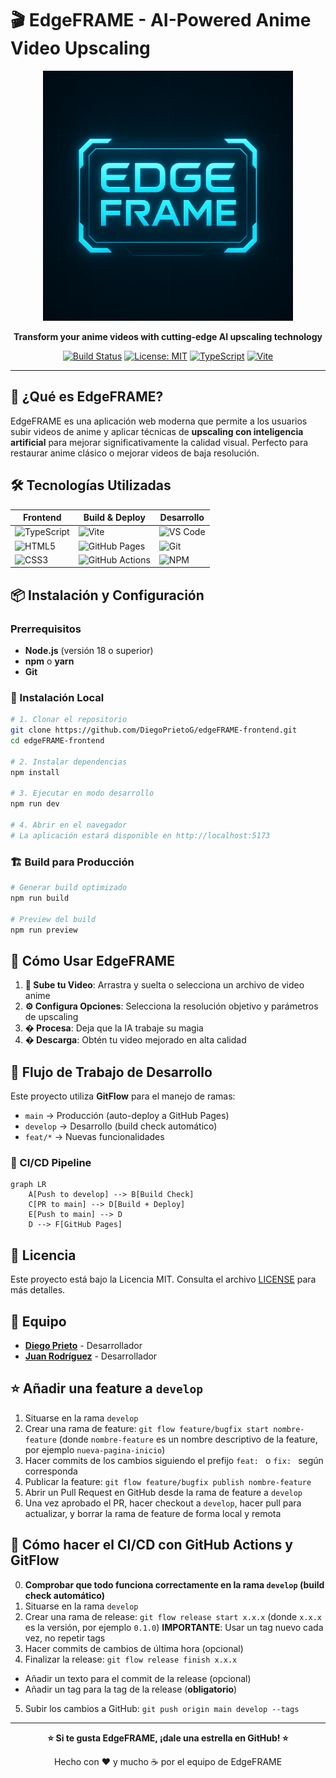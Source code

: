 # 🎬 EdgeFRAME - AI-Powered Anime Video Upscaling

<div align="center">

<img src=".github/assets/main_logo.png" alt="EdgeFRAME Logo" width="400">

**Transform your anime videos with cutting-edge AI upscaling technology**

[![Build Status](https://github.com/DiegoPrietoG/edgeFRAME-frontend/actions/workflows/build-deploy-main.yml/badge.svg?branch=main)](https://github.com/DiegoPrietoG/edgeFRAME-frontend/actions)
[![License: MIT](https://img.shields.io/badge/License-MIT-yellow.svg)](https://opensource.org/licenses/MIT)
[![TypeScript](https://img.shields.io/badge/TypeScript-007ACC?logo=typescript&logoColor=white)](https://www.typescriptlang.org/)
[![Vite](https://img.shields.io/badge/Vite-646CFF?logo=vite&logoColor=white)](https://vitejs.dev/)

</div>

---

## 🌟 ¿Qué es EdgeFRAME?

EdgeFRAME es una aplicación web moderna que permite a los usuarios subir videos de anime y aplicar técnicas de **upscaling con inteligencia artificial** para mejorar significativamente la calidad visual. Perfecto para restaurar anime clásico o mejorar videos de baja resolución.

## 🛠️ Tecnologías Utilizadas

<div align="center">

| Frontend | Build & Deploy | Desarrollo |
|----------|----------------|------------|
| ![TypeScript](https://img.shields.io/badge/TypeScript-007ACC?style=for-the-badge&logo=typescript&logoColor=white) | ![Vite](https://img.shields.io/badge/Vite-646CFF?style=for-the-badge&logo=vite&logoColor=white) | ![VS Code](https://img.shields.io/badge/VS%20Code-007ACC?style=for-the-badge&logo=visual-studio-code&logoColor=white) |
| ![HTML5](https://img.shields.io/badge/HTML5-E34F26?style=for-the-badge&logo=html5&logoColor=white) | ![GitHub Pages](https://img.shields.io/badge/GitHub%20Pages-181717?style=for-the-badge&logo=github&logoColor=white) | ![Git](https://img.shields.io/badge/Git-F05032?style=for-the-badge&logo=git&logoColor=white) |
| ![CSS3](https://img.shields.io/badge/CSS3-1572B6?style=for-the-badge&logo=css3&logoColor=white) | ![GitHub Actions](https://img.shields.io/badge/GitHub%20Actions-2088FF?style=for-the-badge&logo=github-actions&logoColor=white) | ![NPM](https://img.shields.io/badge/NPM-CB3837?style=for-the-badge&logo=npm&logoColor=white) |

</div>

## 📦 Instalación y Configuración

### Prerrequisitos

- **Node.js** (versión 18 o superior)
- **npm** o **yarn**
- **Git**

### 🔧 Instalación Local

```bash
# 1. Clonar el repositorio
git clone https://github.com/DiegoPrietoG/edgeFRAME-frontend.git
cd edgeFRAME-frontend

# 2. Instalar dependencias
npm install

# 3. Ejecutar en modo desarrollo
npm run dev

# 4. Abrir en el navegador
# La aplicación estará disponible en http://localhost:5173
```

### 🏗️ Build para Producción

```bash
# Generar build optimizado
npm run build

# Preview del build
npm run preview
```

## 🎯 Cómo Usar EdgeFRAME

1. **📁 Sube tu Video**: Arrastra y suelta o selecciona un archivo de video anime
2. **⚙️ Configura Opciones**: Selecciona la resolución objetivo y parámetros de upscaling
3. **� Procesa**: Deja que la IA trabaje su magia
4. **� Descarga**: Obtén tu video mejorado en alta calidad

## 🌊 Flujo de Trabajo de Desarrollo

Este proyecto utiliza **GitFlow** para el manejo de ramas:

- `main` → Producción (auto-deploy a GitHub Pages)
- `develop` → Desarrollo (build check automático)
- `feat/*` → Nuevas funcionalidades

### 🔄 CI/CD Pipeline

```mermaid
graph LR
    A[Push to develop] --> B[Build Check]
    C[PR to main] --> D[Build + Deploy]
    E[Push to main] --> D
    D --> F[GitHub Pages]
```

## 📄 Licencia

Este proyecto está bajo la Licencia MIT. Consulta el archivo [LICENSE](LICENSE) para más detalles.

## 👥 Equipo

- **[Diego Prieto](https://github.com/DiegoPrietoG)** - Desarrollador
- **[Juan Rodríguez](https://github.com/juanrguezsu7)** - Desarrollador

## ⭐ Añadir una feature a `develop`
1. Situarse en la rama `develop`
2. Crear una rama de feature: `git flow feature/bugfix start nombre-feature` (donde `nombre-feature` es un nombre descriptivo de la feature, por ejemplo `nueva-pagina-inicio`)
3. Hacer commits de los cambios siguiendo el prefijo `feat: ` o `fix: ` según corresponda
4. Publicar la feature: `git flow feature/bugfix publish nombre-feature`
5. Abrir un Pull Request en GitHub desde la rama de feature a `develop`
6. Una vez aprobado el PR, hacer checkout a `develop`, hacer pull para actualizar, y borrar la rama de feature de forma local y remota

## 🌲 Cómo hacer el CI/CD con GitHub Actions y GitFlow
0. **Comprobar que todo funciona correctamente en la rama `develop` (build check automático)**
1. Situarse en la rama `develop`
2. Crear una rama de release: `git flow release start x.x.x` (donde `x.x.x` es la versión, por ejemplo `0.1.0`) **IMPORTANTE**: Usar un tag nuevo cada vez, no repetir tags
3. Hacer commits de cambios de última hora (opcional)
4. Finalizar la release: `git flow release finish x.x.x`
- Añadir un texto para el commit de la release (opcional)
- Añadir un tag para la tag de la release (**obligatorio**)
5. Subir los cambios a GitHub: `git push origin main develop --tags`

---

<div align="center">

**⭐ Si te gusta EdgeFRAME, ¡dale una estrella en GitHub! ⭐**

Hecho con ❤️ y mucho ☕ por el equipo de EdgeFRAME

</div>

